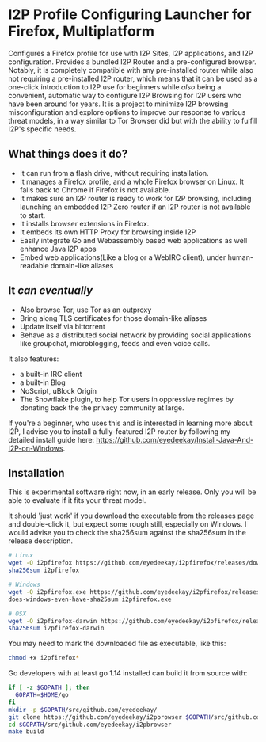 I2P Profile Configuring Launcher for Firefox, Multiplatform
===========================================================

Configures a Firefox profile for use with I2P Sites, I2P applications, and
I2P configuration. Provides a bundled I2P Router and a pre-configured
browser. Notably, it is completely compatible with any pre-installed router
while also not requiring a pre-installed I2P router, which means that it
can be used as a one-click introduction to I2P use for beginners while *also*
being a convenient, automatic way to configure I2P Browsing for I2P users
who have been around for years. It is a project to minimize I2P browsing
misconfiguration and explore options to improve our response to various
threat models, in a way similar to Tor Browser did but with the ability to
fulfill I2P's specific needs.

What things does it do?
-----------------------

- It can run from a flash drive, without requiring installation.
- It manages a Firefox profile, and a whole Firefox browser on Linux. It
 falls back to Chrome if Firefox is not available.
- It makes sure an I2P router is ready to work for I2P browsing, including
 launching an embedded I2P Zero router if an I2P router is not available to
 start.
- It installs browser extensions in Firefox.
- It embeds its own HTTP Proxy for browsing inside I2P
- Easily integrate Go and Webassembly based web applications as well enhance Java I2P apps
- Embed web applications(Like a blog or a WebIRC client), under human-readable domain-like aliases

It *can eventually*
-------------------

- Also browse Tor, use Tor as an outproxy
- Bring along TLS certificates for those domain-like aliases
- Update itself via bittorrent
- Behave as a distributed social network by providing social applications like groupchat,
 microblogging, feeds and even voice calls.

It also features:

 - a built-in IRC client
 - a built-in Blog
 - NoScript, uBlock Origin
 - The Snowflake plugin, to help Tor users in oppressive regimes by donating
  back the the privacy community at large.

If you're a beginner, who uses this and is interested in learning more about
I2P, I advise you to install a fully-featured I2P router by following my
detailed install guide here: https://github.com/eyedeekay/Install-Java-And-I2P-on-Windows.

Installation
------------

This is experimental software right now, in an early release. Only you will be
able to evaluate if it fits your threat model.

It should 'just work' if you download the executable from the releases page
and double-click it, but expect some rough still, especially on Windows. I
would advise you to check the sha256sum against the sha256sum in the release
description.

```Bash
# Linux
wget -O i2pfirefox https://github.com/eyedeekay/i2pfirefox/releases/download/116.0.73.099/i2pfirefox
sha256sum i2pfirefox

# Windows
wget -O i2pfirefox.exe https://github.com/eyedeekay/i2pfirefox/releases/download/116.0.73.099/i2pfirefox.exe
does-windows-even-have-sha25sum i2pfirefox.exe

# OSX
wget -O i2pfirefox-darwin https://github.com/eyedeekay/i2pfirefox/releases/download/116.0.73.099/i2pfirefox-darwin
sha256sum i2pfirefox-darwin
```

You may need to mark the downloaded file as executable, like this:

```Bash
chmod +x i2pfirefox*
```

Go developers with at least go 1.14 installed can build it from source with:

```Bash
if [ -z $GOPATH ]; then
  GOPATH=$HOME/go
fi
mkdir -p $GOPATH/src/github.com/eyedeekay/
git clone https://github.com/eyedeekay/i2pbrowser $GOPATH/src/github.com/eyedeekay/i2pbrowser
cd $GOPATH/src/github.com/eyedeekay/i2pbrowser
make build
```
